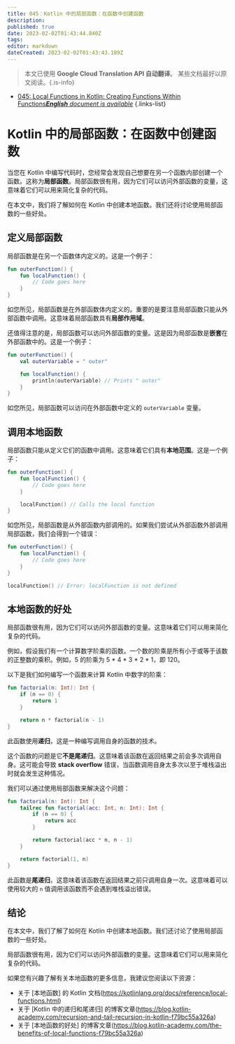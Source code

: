 ```yaml
---
title: 045：Kotlin 中的局部函数：在函数中创建函数
description: 
published: true
date: 2023-02-02T01:43:44.840Z
tags: 
editor: markdown
dateCreated: 2023-02-02T01:43:43.189Z
---
```


> 本文已使用 **Google Cloud Translation API 自动翻译**。
某些文档最好以原文阅读。{.is-info}



- [045: Local Functions in Kotlin: Creating Functions Within Functions***English** document is available*](/en/Knowledge-base/Kotlin/Learning/045-local-functions-in-kotlin-creating-functions-within-functions)
{.links-list}


# Kotlin 中的局部函数：在函数中创建函数

当您在 Kotlin 中编写代码时，您经常会发现自己想要在另一个函数内部创建一个函数。这称为**局部函数**。局部函数很有用，因为它们可以访问外部函数的变量，这意味着它们可以用来简化复杂的代码。

在本文中，我们将了解如何在 Kotlin 中创建本地函数。我们还将讨论使用局部函数的一些好处。

## 定义局部函数

局部函数是在另一个函数体内定义的。这是一个例子：

```kotlin
fun outerFunction() {
    fun localFunction() {
        // Code goes here
    }
}
```

如您所见，局部函数是在外部函数体内定义的。重要的是要注意局部函数只能从外部函数中调用。这意味着局部函数具有**局部作用域**。

还值得注意的是，局部函数可以访问外部函数的变量。这是因为局部函数是**嵌套**在外部函数中的。这是一个例子：

```kotlin
fun outerFunction() {
    val outerVariable = " outer"

    fun localFunction() {
        println(outerVariable) // Prints " outer"
    }
}
```

如您所见，局部函数可以访问在外部函数中定义的 `outerVariable` 变量。

## 调用本地函数

局部函数只能从定义它们的函数中调用。这意味着它们具有**本地范围**。这是一个例子：

```kotlin
fun outerFunction() {
    fun localFunction() {
        // Code goes here
    }

    localFunction() // Calls the local function
}
```

如您所见，局部函数是从外部函数内部调用的。如果我们尝试从外部函数外部调用局部函数，我们会得到一个错误：

```kotlin
fun outerFunction() {
    fun localFunction() {
        // Code goes here
    }
}

localFunction() // Error: localFunction is not defined
```

## 本地函数的好处

局部函数很有用，因为它们可以访问外部函数的变量。这意味着它们可以用来简化复杂的代码。

例如，假设我们有一个计算数字阶乘的函数。一个数的阶乘是所有小于或等于该数的正整数的乘积。例如，5 的阶乘为 5 * 4 * 3 * 2 * 1，即 120。

以下是我们如何编写一个函数来计算 Kotlin 中数字的阶乘：

```kotlin
fun factorial(n: Int): Int {
    if (n == 0) {
        return 1
    }

    return n * factorial(n - 1)
}
```

此函数使用**递归**，这是一种编写调用自身的函数的技术。

这个函数的问题是它**不是尾递归**。这意味着该函数在返回结果之前会多次调用自身。这可能会导致 **stack overflow** 错误，当函数调用自身太多次以至于堆栈溢出时就会发生这种情况。

我们可以通过使用局部函数来解决这个问题：

```kotlin
fun factorial(n: Int): Int {
    tailrec fun factorial(acc: Int, n: Int): Int {
        if (n == 0) {
            return acc
        }

        return factorial(acc * n, n - 1)
    }

    return factorial(1, n)
}
```

此函数是**尾递归**，这意味着该函数在返回结果之前只调用自身一次。这意味着可以使用较大的 `n` 值调用该函数而不会遇到堆栈溢出错误。

## 结论

在本文中，我们了解了如何在 Kotlin 中创建本地函数。我们还讨论了使用局部函数的一些好处。

局部函数很有用，因为它们可以访问外部函数的变量。这意味着它们可以用来简化复杂的代码。

如果您有兴趣了解有关本地函数的更多信息，我建议您阅读以下资源：

- 关于 [本地函数] 的 Kotlin 文档(https://kotlinlang.org/docs/reference/local-functions.html)
- 关于 [Kotlin 中的递归和尾递归] 的博客文章(https://blog.kotlin-academy.com/recursion-and-tail-recursion-in-kotlin-f79bc55a326a)
- 关于 [本地函数的好处] 的博客文章(https://blog.kotlin-academy.com/the-benefits-of-local-functions-f79bc55a326a)